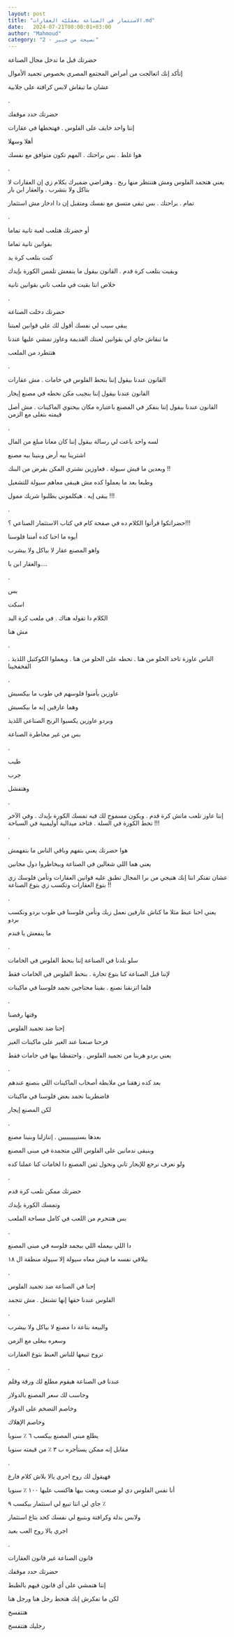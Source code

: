 ```yaml
---
layout: post
title: "الاستثمار في الصناعة بعقليّة العقارات.md"
date:   2024-07-21T00:00:01+03:00
author: "Mahmoud"
category: "2 - نصيحة من خبير"
---
```

حضرتك قبل ما تدخل مجال الصناعة

إتأكد إنك اتعالجت من أمراض المجتمع المصري بخصوص تجميد
الأموال

عشان ما تبقاش لابس كرافتة على جلابية

.

حضرتك حدد موقفك

إنتا واحد خايف على الفلوس . فهتحطها في عقارات

أهلا وسهلا

هوا غلط . بس براحتك . المهم تكون متوافق مع نفسك

.

يعني هتجمد الفلوس ومش هتنتظر منها ربح . وهتراضي ضميرك
بكلام زي إن العقارات لا بتاكل ولا بتشرب . والعقار ابن بار

تمام . براحتك . بس تبقى متسق مع نفسك ومتقبل إن دا ادخار
مش استثمار

.

أو حضرتك هتلعب لعبة تانية تماما

بقوانين تانية تماما

كنت بتلعب كرة يد

وبقيت بتلعب كرة قدم . القانون بيقول ما ينفعش تلمس الكورة
بإيدك

خلاص انتا بقيت في ملعب تاني بقوانين تانية

.

حضرتك دخلت الصناعة

يبقى سيب لي نفسك أقول لك على قوانين لعبتنا

ما تبقاش جاي لي بقوانين لعبتك القديمة وعاوز تمشي عليها
عندنا

هتتطرد من الملعب

.

القانون عندنا بيقول إننا بنحط الفلوس في خامات . مش
عقارات

القانون عندنا بيقول إننا بنجيب مكن نحطه في مصنع
إيجار

القانون عندنا بيقول إننا بنفكر في المصنع باعتباره مكان
بيحتوي الماكينات . مش أصل قيمته بتغلى مع الزمن

.

لسه واحد باعت لي رسالة بيقول إننا كان معانا مبلغ من
المال

اشترينا بيه أرض وبنينا بيه مصنع

وبعدين ما فيش سيولة . فعاوزين نشتري المكن بقرض من
البنك !!

وطبعا بعد ما يعملوا كده مش هيبقى معاهم سيولة
للتشغيل

يبقى إيه . هيكلموني يطلبوا شريك ممول !!!

.

حضراتكوا قرأتوا الكلام ده في صفحة كام في كتاب الاستثمار
الصناعي ؟!!!

أيوه ما احنا كده أمننا فلوسنا

واهو المصنع عقار لا بياكل ولا بيشرب

والعقار ابن با\....

.

بس

اسكت

الكلام دا تقوله هناك . في ملعب كرة اليد

مش هنا

.

الناس عاوزة تاخد الحلو من هنا . تحطه على الحلو من هنا .
ويعملوا الكوكتيل اللذيذ . الفخفخينا

.

عاوزين يأمنوا فلوسهم في طوب ما بيكسبش

وهما عارفين إنه ما بيكسبش

وبردو عاوزين يكسبوا الربح الصناعي اللذيذ

بس من غير مخاطرة الصناعة

.

طيب

جرب

وهتفشل

.

إنتا عاوز تلعب ماتش كرة قدم . ويكون مسموح لك فيه تمسك
الكورة بإيدك . وفي الآخر تحط الكورة في السلة . فتاخد ميدالية أوليمبية في
السباحة !!!

.

هوا حضرتك يعني بتفهم وباقي الناس ما بتفهمش

يعني هما اللي شغالين في الصناعة وبيخاطروا دول
مجانين

عشان تفتكر انتا إنك هتيجي من برا المجال تطبق عليه قوانين
العقارات وتأمن فلوسك زي بتوع العقارات وتكسب زي بتوع الصناعة !!

.

يعني احنا عبط مثلا ما كناش عارفين نعمل زيك ونأمن فلوسنا
في طوب بردو ونكسب بردو

ما ينفعش يا فندم

.

سلو بلدنا في الصناعة إننا بنحط الفلوس في الخامات

لإننا قبل الصناعة كنا بتوع تجارة . بنحط الفلوس في
الخامات فقط

فلما اتزنقنا نصنع . بقينا محتاجين نجمد فلوسنا في
ماكينات

.

وقتها رفضنا

إحنا ضد تجميد الفلوس

فرحنا صنعنا عند الغير على ماكينات الغير

يعني بردو هربنا من تجميد الفلوس . واحتفظنا بيها في خامات
فقط

.

بعد كده زهقنا من ملابطة أصحاب الماكينات اللي بنصنع
عندهم

فاضطرينا نجمد بعض فلوسنا في ماكينات

لكن المصنع إيجار

.

بعدها بسنيييييييين . إتنازلنا وبنينا مصنع

وبنبقى ندمانين على الفلوس اللي متجمدة في مبنى
المصنع

ولو نعرف نرجع للإيجار تاني ونحول ثمن المصنع دا لخامات
كنا عملنا كده

.

حضرتك ممكن تلعب كرة قدم

وتمسك الكورة بإيدك

بس هتتحرم من اللعب في كامل مساحة الملعب

.

دا اللي بيعمله اللي بيجمد فلوسه في مبنى المصنع

بيلاقي نفسه ما فيش معاه سيولة إلا سيولة منطقة ال
١٨

.

إحنا في الصناعة ضد تجميد الفلوس

الفلوس عندنا حقها إنها تشتغل . مش تتجمد

.

والبيعة بتاعة دا مصنع لا بياكل ولا بيشرب

وسعره بيغلى مع الزمن

تروح تبيعها للناس العبط بتوع العقارات

.

عندنا في الصناعة هيقوم مطلع لك ورقة وقلم

وحاسب لك سعر المصنع بالدولار

وخاصم التضخم على الدولار

وخاصم الإهلاك

يطلع مبنى المصنع بيكسب ٦ ٪ سنويا

مقابل إنه ممكن يستأجره ب ٣ ٪ من قيمته سنويا

.

فهيقول لك روح اجري يالا بلاش كلام فارغ

أنا نفس الفلوس دي لو صنعت وبعت بيها هاكسب عليها ١٠٠ ٪
سنويا

جاي لي انتا تبيع لي استثمار بيكسب ٩ ٪

ولابس بدلة وكرافتة وبتبيع لي نفسك كحد بتاع
استثمار

اجري يالا روح العب بعيد

.

قانون الصناعة غير قانون العقارات

حضرتك حدد موقفك

إنتا هتمشي على أي قانون فيهم بالظبط

لكن ما تفكرش إنك هتحط رجل هنا ورجل هنا

هتتفسخ

رجليك هتتفسخ
